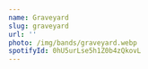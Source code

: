 ```yaml
---
name: Graveyard
slug: graveyard
url: ''
photo: /img/bands/graveyard.webp
spotifyId: 0hU5urLse5h1Z0b4zQkovL
---
```

